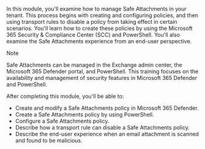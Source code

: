 In this module, you'll examine how to manage Safe Attachments in your tenant. This process begins with creating and configuring policies, and then using transport rules to disable a policy from taking effect in certain scenarios. You'll learn how to create these policies by using the Microsoft 365 Security &amp; Compliance Center (SCC) and PowerShell. You'll also examine the Safe Attachments experience from an end-user perspective.<br>

> [!NOTE]
> Safe Attachments can be managed in the Exchange admin center, the Microsoft 365 Defender portal, and PowerShell. This training focuses on the availability and management of security features in Microsoft 365 Defender and PowerShell.

After completing this module, you'll be able to:

 -  Create and modify a Safe Attachments policy in Microsoft 365 Defender.
 -  Create a Safe Attachments policy by using PowerShell.
 -  Configure a Safe Attachments policy.
 -  Describe how a transport rule can disable a Safe Attachments policy.
 -  Describe the end-user experience when an email attachment is scanned and found to be malicious.
